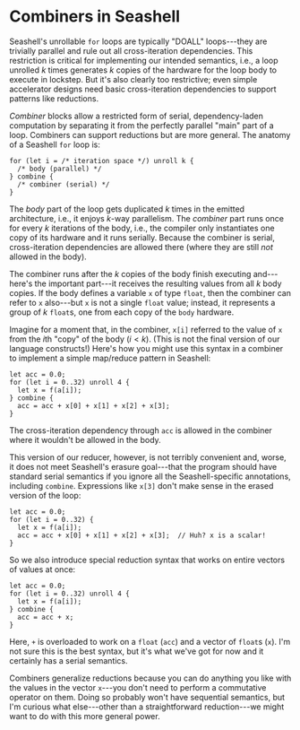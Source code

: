 Combiners in Seashell
=====================

Seashell's unrollable `for` loops are typically "DOALL" loops---they are trivially parallel and rule out all cross-iteration dependencies.
This restriction is critical for implementing our intended semantics, i.e., a loop unrolled $k$ times generates $k$ copies of the hardware for the loop body to execute in lockstep.
But it's also clearly too restrictive; even simple accelerator designs need basic cross-iteration dependencies to support patterns like reductions.

*Combiner* blocks allow a restricted form of serial, dependency-laden computation by separating it from the perfectly parallel "main" part of a loop.
Combiners can support reductions but are more general.
The anatomy of a Seashell `for` loop is:

    for (let i = /* iteration space */) unroll k {
      /* body (parallel) */
    } combine {
      /* combiner (serial) */
    }

The *body* part of the loop gets duplicated $k$ times in the emitted architecture, i.e., it enjoys $k$-way parallelism.
The *combiner* part runs once for every $k$ iterations of the body, i.e., the compiler only instantiates one copy of its hardware and it runs serially.
Because the combiner is serial, cross-iteration dependencies are allowed there (where they are still *not* allowed in the body).

The combiner runs after the $k$ copies of the body finish executing and---here's the important part---it receives the resulting values from all $k$ body copies.
If the body defines a variable `x` of type `float`, then the combiner can refer to `x` also---but `x` is not a single `float` value; instead, it represents a group of $k$ `float`s, one from each copy of the `body` hardware.

Imagine for a moment that, in the combiner, `x[i]` referred to the value of `x` from the $i$th "copy" of the body ($i < k$).
(This is not the final version of our language constructs!)
Here's how you might use this syntax in a combiner to implement a simple map/reduce pattern in Seashell:

    let acc = 0.0;
    for (let i = 0..32) unroll 4 {
      let x = f(a[i]);
    } combine {
      acc = acc + x[0] + x[1] + x[2] + x[3];
    }

The cross-iteration dependency through `acc` is allowed in the combiner where it wouldn't be allowed in the body.

This version of our reducer, however, is not terribly convenient and, worse, it does not meet Seashell's erasure goal---that the program should have standard serial semantics if you ignore all the Seashell-specific annotations, including `combine`.
Expressions like `x[3]` don't make sense in the erased version of the loop:

    let acc = 0.0;
    for (let i = 0..32) {
      let x = f(a[i]);
      acc = acc + x[0] + x[1] + x[2] + x[3];  // Huh? x is a scalar!
    }

So we also introduce special reduction syntax that works on entire vectors of values at once:

    let acc = 0.0;
    for (let i = 0..32) unroll 4 {
      let x = f(a[i]);
    } combine {
      acc = acc + x;
    }

Here, `+` is overloaded to work on a `float` (`acc`) and a vector of `float`s (`x`).
I'm not sure this is the best syntax, but it's what we've got for now and it certainly has a serial semantics.

Combiners generalize reductions because you can do anything you like with the values in the vector `x`---you don't need to perform a commutative operator on them. Doing so probably won't have sequential semantics, but I'm curious what else---other than a straightforward reduction---we might want to do with this more general power.
